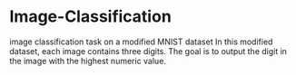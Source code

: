 # Image-Classification
image classification task on a modified MNIST dataset
In this modified dataset, each image contains three digits. The goal is to output the digit in the image with the highest numeric value. 
